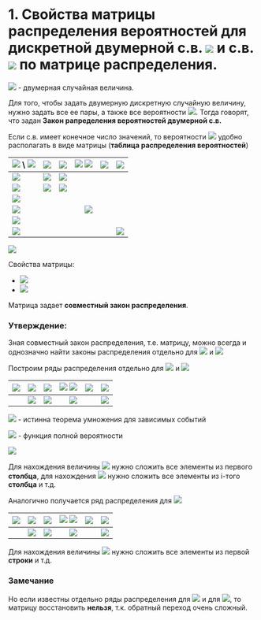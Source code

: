 # 1. Свойства матрицы распределения вероятностей для дискретной двумерной с.в. ![](https://latex.codecogs.com/svg.latex?\xi&space;_{1}) и с.в. ![](https://latex.codecogs.com/svg.latex?\xi&space;_{2}) по матрице распределения.

![](https://latex.codecogs.com/svg.latex?(\xi_{1},&space;\xi_{2})) - двумерная случайная величина.

Для того, чтобы задать двумерную дискретную случайную величину, нужно задать все ее пары, а также все вероятности ![](https://latex.codecogs.com/svg.latex?P_{ij}). Тогда говорят, что задан __Закон рапределения вероятностей двумерной с.в.__

Если с.в. имеет конечное число значений, то вероятности ![](https://latex.codecogs.com/svg.latex?P_{ij}) удобно располагать в виде матрицы (__таблица распределения вероятностей__)

| ![](https://latex.codecogs.com/svg.latex?\xi&space;_{2}) \ ![](https://latex.codecogs.com/svg.latex?\xi&space;_{1})  |      ![](https://latex.codecogs.com/svg.latex?x_{1})      |  ![](https://latex.codecogs.com/svg.latex?x_{2}) |   ![](https://latex.codecogs.com/svg.latex?\dots)  ![](https://latex.codecogs.com/svg.latex?x_{i})   |   ![](https://latex.codecogs.com/svg.latex?\dots)      | ![](https://latex.codecogs.com/svg.latex?x_{n})
|----------|:------:|------:|------:|------:|------:|
| ![](https://latex.codecogs.com/svg.latex?y_{1}) |  ![](https://latex.codecogs.com/svg.latex?P_{11}) | ![](https://latex.codecogs.com/svg.latex?P_{21}) |       |
| ![](https://latex.codecogs.com/svg.latex?y_{2}) |    ![](https://latex.codecogs.com/svg.latex?P_{12})   | ![](https://latex.codecogs.com/svg.latex?P_{22}) |       |
| ![](https://latex.codecogs.com/svg.latex?\dots) |
| ![](https://latex.codecogs.com/svg.latex?y_{j}) | | | ![](https://latex.codecogs.com/svg.latex?P_{ij}) |
| ![](https://latex.codecogs.com/svg.latex?\dots) |
| ![](https://latex.codecogs.com/svg.latex?y_{m}) | | | | | ![](https://latex.codecogs.com/svg.latex?P_{ij}) |

![](https://latex.codecogs.com/svg.latex?P_{ij}=P(\{\xi_{1}=x_{i}\}\cap&space;\{\xi_{2}=y_{j}\})=P(\xi_{1}=x_{i},&space;\xi_{2}=y_{j}))

Свойства матрицы:

- ![](https://latex.codecogs.com/svg.latex?P_{ij}\geqslant&space;0,&space;\forall&space;i=\overline{1,n},&space;\forall&space;j=\overline{1,m})
- ![](https://latex.codecogs.com/svg.latex?\sum^{n}_{i=1}\sum^{m}_{j=1}P_{ij}=1)

Матрица задает __совместный закон распределения__.

### Утверждение:
Зная совместный закон распределения, т.е. матрицу, можно всегда и однозначно найти законы распределения отдельно для ![](https://latex.codecogs.com/svg.latex?\xi&space;_{1}) и ![](https://latex.codecogs.com/svg.latex?\xi&space;_{2})

Построим ряды распределения отдельно для ![](https://latex.codecogs.com/svg.latex?\xi&space;_{1}) и ![](https://latex.codecogs.com/svg.latex?\xi&space;_{2})

| ![](https://latex.codecogs.com/svg.latex?\xi&space;_{1})  |      ![](https://latex.codecogs.com/svg.latex?x_{i})      |  ![](https://latex.codecogs.com/svg.latex?x_{1}) |   ![](https://latex.codecogs.com/svg.latex?\dots)  ![](https://latex.codecogs.com/svg.latex?x_{i})   |   ![](https://latex.codecogs.com/svg.latex?\dots)      | ![](https://latex.codecogs.com/svg.latex?x_{n})
|----------|:------:|------:|------:|------:|------:|
| |![](https://latex.codecogs.com/svg.latex?P(\xi_{i}=x_{i})) |  ![](https://latex.codecogs.com/svg.latex?P_{1}) | ![](https://latex.codecogs.com/svg.latex?P_{i}) | |      ![](https://latex.codecogs.com/svg.latex?P_{n})|

![](https://latex.codecogs.com/svg.latex?P(\xi_{i}=x_{i})=\sum^{m}_{j}P(\xi_{2}=y_{j})P(\xi_{1}=x_{i}/\xi_{2}=y_{j})=P(\xi_{1}=x_{i};\xi_{2}=y_{j})=\sum^{m}_{j=1}P_{ij}) - истинна теорема умножения для зависимых событий

![](https://latex.codecogs.com/svg.latex?P(A)=\sum_{j}P(H_{i})P(A/H_{i})) - функция полной вероятности

![](https://latex.codecogs.com/svg.latex?H_{1}=\{\xi_{1}=y_{1}\},&space;H_{2}=\{\xi_{2}=y_{2}\},&space;\dots,H_{m}=\{\xi_{m}=y_{m}\})

Для нахождения величины ![](https://latex.codecogs.com/svg.latex?P_{1}) нужно сложить все элементы из первого __столбца__, для нахождения ![](https://latex.codecogs.com/svg.latex?P_{i}) нужно сложить все элементы из i-того __столбца__ и т.д.

Аналогично получается ряд распределения для ![](https://latex.codecogs.com/svg.latex?\xi_{2})

| ![](https://latex.codecogs.com/svg.latex?\xi&space;_{2})  |      ![](https://latex.codecogs.com/svg.latex?y_{j})      |  ![](https://latex.codecogs.com/svg.latex?x_{1}) |   ![](https://latex.codecogs.com/svg.latex?\dots)  ![](https://latex.codecogs.com/svg.latex?y_{j})   |   ![](https://latex.codecogs.com/svg.latex?\dots)      | ![](https://latex.codecogs.com/svg.latex?y_{m})
|----------|:------:|------:|------:|------:|------:|
| |![](https://latex.codecogs.com/svg.latex?P(\xi_{i}=y_{j})) |  ![](https://latex.codecogs.com/svg.latex?q_{1}) | ![](https://latex.codecogs.com/svg.latex?q_{i}) | |      ![](https://latex.codecogs.com/svg.latex?q_{m})|

Для нахождения величины ![](https://latex.codecogs.com/svg.latex?q_{1}) нужно сложить все элементы из первой __строки__ и т.д.

### Замечание

Но если известны отдельно ряды распределения для ![](https://latex.codecogs.com/svg.latex?\xi&space;_{1}) и для ![](https://latex.codecogs.com/svg.latex?\xi&space;_{2}), то матрицу восстановить __нельзя__, т.к. обратный переход очень сложный.
